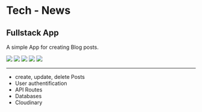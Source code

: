 # Tech - News

## Fullstack App

A simple App for creating Blog posts.
<div>
<img src="https://img.shields.io/badge/next%20js-000000?style=for-the-badge&logo=nextdotjs&logoColor=white" />
<img src="https://img.shields.io/badge/Tailwind_CSS-38B2AC?style=for-the-badge&logo=tailwind-css&logoColor=white" />
<img src="https://img.shields.io/badge/TypeScript-007ACC?style=for-the-badge&logo=typescript&logoColor=white" />
<img src="https://img.shields.io/badge/Prisma-3982CE?style=for-the-badge&logo=Prisma&logoColor=white" />
<img src="https://img.shields.io/badge/MongoDB-47A248.svg?style=for-the-badge&logo=MongoDB&logoColor=white"/>
</div>
<hr>

- create, update, delete Posts
- User authentification
- API Routes
- Databases
- Cloudinary
  

